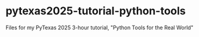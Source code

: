 # pytexas2025-tutorial-python-tools
Files for my PyTexas 2025 3-hour tutorial, "Python Tools for the Real World"
